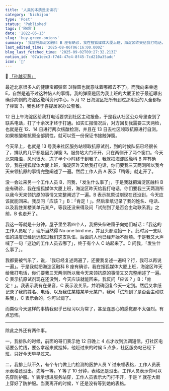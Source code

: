 ```yaml
---
title: '人类的本质是复读机'
category: 'Nichijou'
type: 'Post'
status: 'Published'
tags: ['随想']
date: '2022-05-13'
slug: 'buy-green-onions'
summary: '我就把海淀区融科 B 座有确诊，我在搜狐媒体大厦上班，海淀区昨天给我打电话，你们要我三天两测所以我今天来领抗原的事情又又完整阐述了一遍。'
last_edited_time: '2025-08-06T06:16:00.000Z'
blog_last_fetched_time: '2025-09-02T09:27:32.213Z'
notion_id: '07a1eec3-f7d4-47e4-8f45-7cd210a35adc'
icon: '🚿'
---
```


🔗 [「孙越买葱」](https://www.bilibili.com/video/BV1XE41147WF)

最近北京很多人的健康宝都弹窗 3(弹窗也就意味着哪都去不了)，而我向来幸运 E，自然是逃不过这种恼人的事情。我的弹窗是因为我上班的大厦正位于最近曝出确诊病例的海淀区融科资讯中心，5 月 12 日海淀区把所有到过那附近的人全都标了弹窗 3，我也终于喜提居家办公套餐。

12 日上午海淀区给我打电话要求到社区主动报备，于是我从社区公众号里查到了联系电话，打了十余次才终于打通。如实汇报情况后，对方回复我需要三天两检，也就是在 12、14 日进行两次核酸检测，并且在 13 日去社区领取抗原进行自测。如果核酸和抗原全部阴性，就可以签一份保证书接触弹窗。

今天早上，也就是 13 号我来社区服务站领取抗原试剂，到的时候队伍已经很长了，排队的几乎都是因为弹窗 3。服务站大门不开，只在两侧开了两个窗口。今天北京降温，风也很大，冻了半个小时终于到我了。我就把海淀区融科 B 座有确诊，我在搜狐媒体大厦上班，海淀区昨天给我打电话，你们要我三天两测所以我今天来领抗原的事情完整阐述了一遍。然后工作人员 A 表示「稍等」就走开了。

没一会过来另一个工作人员 B，问我，「发生什么事了」，于是我就把海淀区融科 B 座有确诊，我在搜狐媒体大厦上班，海淀区昨天给我打电话，你们要我三天两测所以我今天来领抗原的事情又完整阐述了一遍。B 表示抗原试剂现在还没到，今天应该就能回来。我反问「应该？」B：「肯定！」。然后拿纸记录了我的姓名、电话、以及我住某楼某单元某户，等我还没来得及问「试剂到了是否会主动联系我」之前，B 也走开了。

我这一等就是十分钟。屋子里坐着四个人，我把头伸进窗子向她们喊话：「我这的工作人员呢？」理所当然得 No one bird me，并且头都没抬一下。此时另一支队伍的进度已经远远超过我们这支队伍，后面的人也已经开始不耐烦。于是我又大声喊了一句「这边的工作人员去哪了」，终于有个人 C 站起来了。C 问我，「发生什么事了」。

我都要被气乐了，说，「我已经复述两遍了，还要我复述一遍吗？行，我可以再说一遍」。于是我就把海淀区融科 B 座有确诊，我在搜狐媒体大厦上班，海淀区昨天给我打电话，你们要我三天两测所以我今天来领抗原的事情又又完整阐述了一遍。C 表示抗原试剂现在还没到，今天应该就能回来。我反问「应该？」B：「肯定！」。我表示我有在录音，C 表示没关系，并明确回复今天一定到。然后又拿纸记录了我的姓名、电话、以及我住某楼某单元某户，我问「试剂到了是否会主动联系我」，C 表示会的，你可以润了。

而类似今天这样的事情我似乎已经习以为常了，甚至连恶心的感觉都不太强烈。有点恐怖。

---

除此之外还有两件事。

一，我排队的时候，前面的哥们表示他 12 日晚上 4 点才收到流调短信，打社区电话要么忙线，要么拿起来就挂掉，他赶过来的时候 5 点多，社区服务站已经下班，只好今天早早过来。

二，我排上队不久，有个专门做上门检测的医护人员 Y 过来领表格，工作人员表示表格还没出，先等一等。Y 等了 10 分钟，表格还是没出，工作人员表示你可以先穿防护服。Y 表示想进服务站穿，工作人员表示大门打不开，于是 Y 就在大街上穿好了防护服。当我离开的时候，Y 还是没有等到她的表格。
